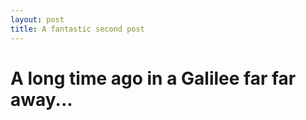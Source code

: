 ```yaml
---
layout: post
title: A fantastic second post
---
```


# A long time ago in a Galilee far far away...
